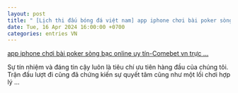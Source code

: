 ```yaml
---
layout: post
title: " [Lịch thi đấu bóng đá việt nam] app iphone chơi bài poker sòng bạc online uy tín-Comebet vn trực ..."
date: Tue, 16 Apr 2024 16:00:00 +0700
categories: entries VN
---
```

[app iphone chơi bài poker sòng bạc online uy tín-Comebet vn trực ...](https://sjc.com.vn/?N959cnl.doc)

Sự tín nhiệm và đáng tin cậy luôn là tiêu chí ưu tiên hàng đầu của chúng tôi. Trận đấu lượt đi cũng đã chứng kiến sự quyết tâm cũng như một lối chơi hợp lý ...

